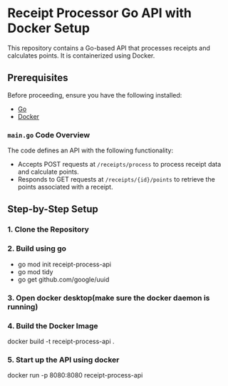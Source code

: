 # Receipt Processor Go API with Docker Setup

This repository contains a Go-based API that processes receipts and calculates points. It is containerized using Docker.

## Prerequisites

Before proceeding, ensure you have the following installed:
- [Go](https://golang.org/dl/)
- [Docker](https://www.docker.com/get-started)

### `main.go` Code Overview

The code defines an API with the following functionality:
- Accepts POST requests at `/receipts/process` to process receipt data and calculate points.
- Responds to GET requests at `/receipts/{id}/points` to retrieve the points associated with a receipt.

## Step-by-Step Setup

### 1. Clone the Repository

### 2. Build using go 
- go mod init receipt-process-api
- go mod tidy
- go get github.com/google/uuid

### 3. Open docker desktop(make sure the docker daemon is running)

### 4. Build the Docker Image

docker build -t receipt-process-api .

### 5. Start up the API using docker 

docker run -p 8080:8080 receipt-process-api


